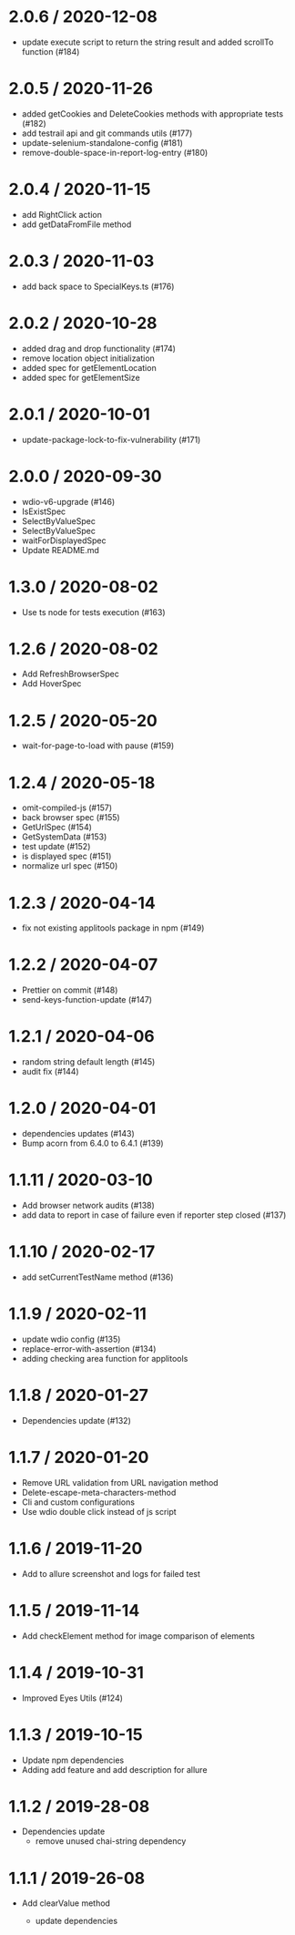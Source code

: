 
2.0.6 / 2020-12-08
==================

  * update execute script to return the string result and added scrollTo function (#184)

2.0.5 / 2020-11-26
==================

  * added getCookies and DeleteCookies methods with appropriate tests (#182)
  * add testrail api and git commands utils (#177)
  * update-selenium-standalone-config (#181)
  * remove-double-space-in-report-log-entry (#180)

  
2.0.4 / 2020-11-15
==================

  * add RightClick action
  * add getDataFromFile method
  
 
2.0.3 / 2020-11-03
==================

  * add back space to SpecialKeys.ts (#176)

2.0.2 / 2020-10-28
==================

  * added drag and drop functionality (#174)
  * remove location object initialization
  * added spec for getElementLocation
  * added spec for getElementSize

2.0.1 / 2020-10-01
==================

  * update-package-lock-to-fix-vulnerability (#171)

2.0.0 / 2020-09-30
==================

  * wdio-v6-upgrade (#146)
  * IsExistSpec
  * SelectByValueSpec
  * SelectByValueSpec
  * waitForDisplayedSpec
  * Update README.md

1.3.0 / 2020-08-02
==================

  * Use ts node for tests execution (#163)

1.2.6 / 2020-08-02
==================

  * Add RefreshBrowserSpec
  * Add HoverSpec

1.2.5 / 2020-05-20
==================

  * wait-for-page-to-load with pause (#159)

1.2.4 / 2020-05-18
==================

  * omit-compiled-js (#157)
  * back browser spec (#155)
  * GetUrlSpec (#154)
  * GetSystemData (#153)
  * test update (#152)
  * is displayed spec (#151)
  * normalize url spec (#150)

1.2.3 / 2020-04-14
==================

  * fix not existing applitools package in npm (#149)

1.2.2 / 2020-04-07
==================

  * Prettier on commit (#148)
  * send-keys-function-update (#147)

1.2.1 / 2020-04-06
==================

  * random string default length (#145)
  * audit fix (#144)

1.2.0 / 2020-04-01
==================

  * dependencies updates (#143)
  * Bump acorn from 6.4.0 to 6.4.1 (#139)

1.1.11 / 2020-03-10
===================

  * Add browser network audits (#138)
  * add data to report in case of failure even if reporter step closed (#137)

1.1.10 / 2020-02-17
===================

  * add setCurrentTestName method (#136)

1.1.9 / 2020-02-11
==================

  * update wdio config (#135)
  * replace-error-with-assertion (#134)
  * adding checking area function for applitools

1.1.8 / 2020-01-27
==================

-   Dependencies update (#132)

1.1.7 / 2020-01-20
==================

-   Remove URL validation from URL navigation method
-   Delete-escape-meta-characters-method 
-   Cli and custom configurations
-   Use wdio double click instead of js script 

1.1.6 / 2019-11-20
==================

- Add to allure screenshot and logs for failed test
  
1.1.5 / 2019-11-14
==================
- Add checkElement method for image comparison of elements

1.1.4 / 2019-10-31
==================
- Improved Eyes Utils (#124)

1.1.3 / 2019-10-15
==================
- Update npm dependencies 
- Adding add feature and add description for allure

1.1.2 / 2019-28-08
==================
- Dependencies update
    * remove unused chai-string dependency
    
1.1.1 / 2019-26-08
==================
- Add clearValue method


    * update dependencies
    



